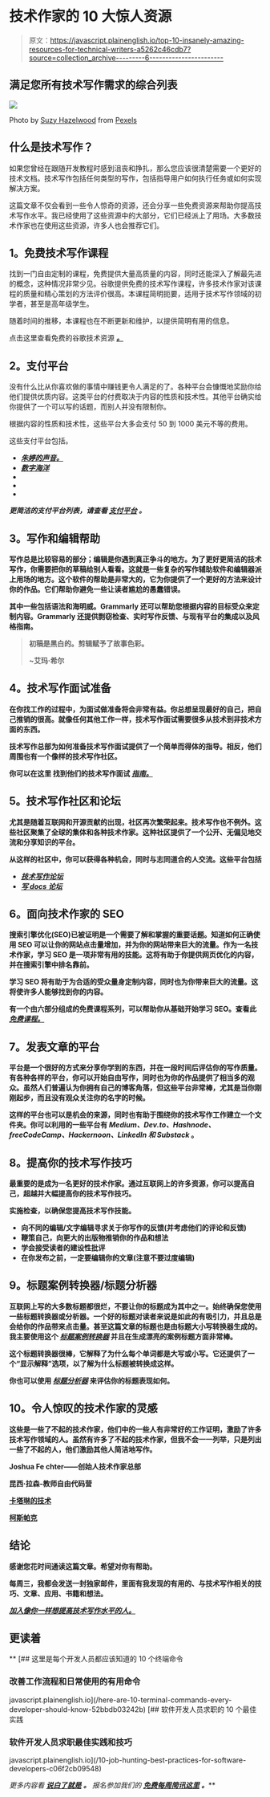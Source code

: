 # 技术作家的 10 大惊人资源

> 原文：<https://javascript.plainenglish.io/top-10-insanely-amazing-resources-for-technical-writers-a5262c46cdb7?source=collection_archive---------6----------------------->

## 满足您所有技术写作需求的综合列表

![](img/3a739ad021ca64f83172b2b34c43db3f.png)

Photo by [Suzy Hazelwood](https://www.pexels.com/@suzyhazelwood?utm_content=attributionCopyText&utm_medium=referral&utm_source=pexels) from [Pexels](https://www.pexels.com/photo/a-vintage-typewriter-3601081/?utm_content=attributionCopyText&utm_medium=referral&utm_source=pexels)

## **什么是技术写作？**

如果您曾经在跟随开发教程时感到沮丧和挣扎，那么您应该很清楚需要一个更好的技术文档。技术写作包括任何类型的写作，包括指导用户如何执行任务或如何实现解决方案。

这篇文章不仅会看到一些令人惊奇的资源，还会分享一些免费资源来帮助你提高技术写作水平。我已经使用了这些资源中的大部分，它们已经派上了用场。大多数技术作家也在使用这些资源，许多人也会推荐它们。

## **1。免费技术写作课程**

找到一门自由定制的课程，免费提供大量高质量的内容，同时还能深入了解最先进的概念，这种情况非常少见。谷歌提供免费的技术写作课程，许多技术作家对该课程的质量和精心策划的方法评价很高。本课程简明扼要，适用于技术写作领域的初学者，甚至是高年级学生。

随着时间的推移，本课程也在不断更新和维护，以提供简明有用的信息。

点击这里查看免费的谷歌技术资源 [***。***](https://developers.google.com/tech-writing)

## **2。支付平台**

没有什么比从你喜欢做的事情中赚钱更令人满足的了。各种平台会慷慨地奖励你给他们提供优质内容。这类平台的付费取决于内容的性质和技术性。其他平台确实给你提供了一个可以写的话题，而别人并没有限制你。

根据内容的性质和技术性，这些平台大多会支付 50 到 1000 美元不等的费用。

这些支付平台包括。

*   [***朱婷的声音。***](https://www.twilio.com/voices)
*   [***数字海洋***](https://www.digitalocean.com/community/pages/write-for-digitalocean)
*   [](https://draft.dev/write)
*   *[](https://learn.vonage.com/spotlight)*
*   **[](https://neptune.ai/write-for-us)**

***更简洁的支付平台列表，请查看 [***支付平台***](https://github.com/developerphilo/technical-writing/blob/master/write-for-us.md) 。***

## ****3。写作和编辑帮助****

**写作总是比较容易的部分；编辑是你遇到真正争斗的地方。为了更好更简洁的技术写作，你需要把你的草稿给别人看看。这就是一些复杂的写作辅助软件和编辑器派上用场的地方。这个软件的帮助是非常大的，它为你提供了一个更好的方法来设计你的作品。它们帮助你避免一些让读者尴尬的愚蠢错误。**

**其中一些包括语法和海明威。Grammarly 还可以帮助您根据内容的目标受众来定制内容。Grammarly 还提供剽窃检查、实时写作反馈、与现有平台的集成以及风格指南。**

> **初稿是黑白的。剪辑赋予了故事色彩。**
> 
> **~艾玛·希尔**

## ****4。技术写作面试准备****

**在你找工作的过程中，为面试做准备将会非常有益。你总想呈现最好的自己，把自己推销的很高。就像任何其他工作一样，技术写作面试需要很多从技术到非技术方面的东西。**

**技术写作总部为如何准备技术写作面试提供了一个简单而得体的指导。相反，他们周围也有一个像样的技术写作社区。**

**你可以在这里 找到他们的技术写作面试 [***指南。***](https://technicalwriterhq.com/technical-writer-interview-questions/)**

## ****5。技术写作社区和论坛****

**尤其是随着互联网和开源贡献的出现，社区再次繁荣起来。技术写作也不例外。这些社区聚集了全球的集体和各种技术作家。这种社区提供了一个公开、无偏见地交流和分享知识的平台。**

**从这样的社区中，你可以获得各种机会，同时与志同道合的人交流。这些平台包括**

*   **[***技术写作论坛***](https://www.linkedin.com/groups/112571/profile/)**
*   **[***写 docs 论坛***](https://forum.writethedocs.org/)**

## ****6。面向技术作家的 SEO****

**搜索引擎优化(SEO)已被证明是一个需要了解和掌握的重要话题。知道如何正确使用 SEO 可以让你的网站点击量增加，并为你的网站带来巨大的流量。作为一名技术作家，学习 SEO 是一项非常有用的技能。这将有助于你提供网页优化的内容，并在搜索引擎中排名靠前。**

**学习 SEO 将有助于为合适的受众量身定制内容，同时也为你带来巨大的流量。这将使许多人能够找到你的内容。**

**有一个由六部分组成的免费课程系列，可以帮助你从基础开始学习 SEO。查看此 [***免费课程。***](https://seofordevs.com/)**

## ****7。发表文章的平台****

**平台是一个很好的方式来分享你学到的东西，并在一段时间后评估你的写作质量。有各种各样的平台，你可以开始自由写作，同时也为你的作品提供了相当多的观众。虽然人们普遍认为你拥有自己的博客角落，但这些平台非常棒，尤其是当你刚刚起步，而且没有观众关注你的名字的时候。**

**这样的平台也可以是机会的来源，同时也有助于围绕你的技术写作工作建立一个文件夹。你可以利用的一些平台有 ***Medium、Dev.to、Hashnode、freeCodeCamp、Hackernoon、LinkedIn 和 Substack*** 。**

## ****8。提高你的技术写作技巧****

**最重要的是成为一名更好的技术作家。通过互联网上的许多资源，你可以提高自己，超越并大幅提高你的技术写作技巧。**

**实施检查，以确保您提高技术写作技能。**

*   **向不同的编辑/文字编辑寻求关于你写作的反馈(并考虑他们的评论和反馈)**
*   **鞭策自己，向更大的出版物推销你的作品和想法**
*   **学会接受读者的建设性批评**
*   **在你发布之前，一定要编辑你的文章(注意不要过度编辑)**

## ****9。标题案例转换器/标题分析器****

**互联网上写的大多数标题都很烂，不要让你的标题成为其中之一。始终确保您使用一些标题转换器或分析器。一个好的标题对读者来说是如此的有吸引力，并且总是会给你的作品带来点击量。甚至这篇文章的标题也是由标题大小写转换器生成的。我主要使用这个 [***标题案例转换器***](https://titlecaseconverter.com/) 并且在生成漂亮的案例标题方面非常棒。**

**这个标题转换器很棒，它解释了为什么每个单词都是大写或小写。它还提供了一个“显示解释”选项，以了解为什么标题被转换成这样。**

**你也可以使用 [***标题分析器***](https://www.isitwp.com/headline-analyzer) 来评估你的标题表现如何。**

## **10。令人惊叹的技术作家的灵感**

**这些是一些了不起的技术作家，他们中的一些人有非常好的工作证明，激励了许多技术写作领域的人。虽然有许多了不起的技术作家，但我不会一一列举，只是列出一些了不起的人，他们激励其他人简洁地写作。**

**Joshua Fe chter——创始人技术作家总部**

**昆西·拉森-教师自由代码营**

**[卡塔琳的技术](https://medium.com/u/e345593e211e?source=post_page-----a5262c46cdb7--------------------------------)**

**[柯斯帕克](https://medium.com/u/29e6f9a9861a?source=post_page-----a5262c46cdb7--------------------------------)**

## ****结论****

**感谢您花时间通读这篇文章。希望对你有帮助。**

**每周三，我都会发送一封独家邮件，里面有我发现的有用的、与技术写作相关的技巧、文章、应用、书籍和想法。**

**[***加入像你一样想提高技术写作水平的人。***](https://artisanal-thinker-2556.ck.page/6e2ba71172)**

## ****更读着****

**[](/here-are-10-terminal-commands-every-developer-should-know-52bbdb03242b) [## 这里是每个开发人员都应该知道的 10 个终端命令

### 改善工作流程和日常使用的有用命令

javascript.plainenglish.io](/here-are-10-terminal-commands-every-developer-should-know-52bbdb03242b) [](/10-job-hunting-best-practices-for-software-developers-c06f2cb09548) [## 软件开发人员求职的 10 个最佳实践

### 软件开发人员求职最佳实践和技巧

javascript.plainenglish.io](/10-job-hunting-best-practices-for-software-developers-c06f2cb09548) 

*更多内容看* [***说白了就是***](http://plainenglish.io/) ***。*** *报名参加我们的* [***免费每周简讯这里***](http://newsletter.plainenglish.io/) ***。*****